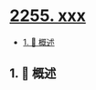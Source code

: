 # [2255. xxx](https://github.com/Tdahuyou/TNotes.leetcode/tree/main/notes/2255.%20xxx)

<!-- region:toc -->

- [1. 📝 概述](#1--概述)

<!-- endregion:toc -->

## 1. 📝 概述
